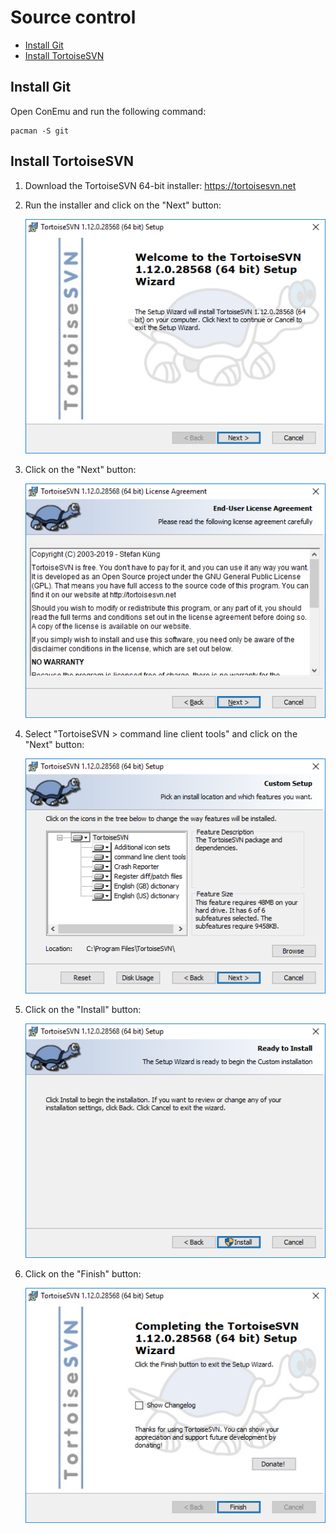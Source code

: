 # Source control

- [Install Git](#install-git)
- [Install TortoiseSVN](#install-tortoisesvn)

## Install Git

Open ConEmu and run the following command:
```
pacman -S git
```

## Install TortoiseSVN

1. Download the TortoiseSVN 64-bit installer: https://tortoisesvn.net

1. Run the installer and click on the "Next" button:

    ![Screenshot](images/tortoisesvn_install_01.png?raw=true)

1. Click on the "Next" button:

    ![Screenshot](images/tortoisesvn_install_02.png?raw=true)

1. Select "TortoiseSVN > command line client tools" and click on the "Next" button:

    ![Screenshot](images/tortoisesvn_install_03.png?raw=true)

1. Click on the "Install" button:

    ![Screenshot](images/tortoisesvn_install_04.png?raw=true)

1. Click on the "Finish" button:

    ![Screenshot](images/tortoisesvn_install_05.png?raw=true)
